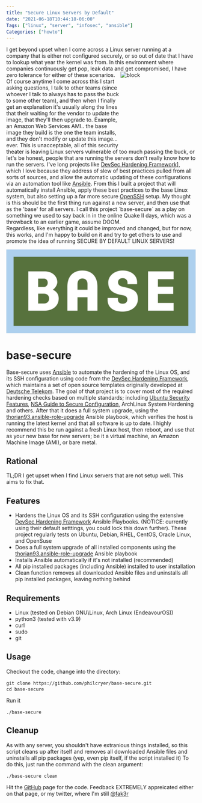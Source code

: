 ```yaml
---
title: "Secure Linux Servers by Default"
date: "2021-06-18T10:44:18-06:00"
Tags: ["linux", "server", "infosec", "ansible"]
Categories: ["howto"]
---
```


<p>I get beyond upset when I come across a Linux server running at a company that is either not configured securely, or so out of date that I have to lookup what year the kernel was from. In this environment where companies continuously get pop, leak data and get compromised, I have zero tolerance for either of these scenarios.<img align="right" src="/2021/block.png" alt="block" title="block" height="200" width="200">
<br />
Of course anytime I come across this I start asking questions, I talk to other teams (since whoever I talk to always has to pass the buck to some other team), and then when I finally get an explanation it's usually along the lines that their waiting for the vendor to update the image, that they'll then upgrade to. Example, an Amazon Web Services AMI.. the base image they build is the one the team installs, and they don't modify or update this image... ever. This is unacceptable, all of this security theater is leaving Linux servers vulnerable of too much passing the buck, or let's be honest, people that are running the servers don't really know how to run the servers. I've long projects like <a href=https://dev-sec.io/>DevSec Hardening Framework]</a>, which I love because they address of slew of best practices pulled from all sorts of sources, and allow the automatic updating of these configurations via an automation tool like <a href=https://www.ansible.com>Ansible</a>. From this I built a project that will automatically install Ansible, apply these best practices to the base Linux system, but also setting up a far more secure <a href=https://www.openssh.com/>OpenSSH</a> setup. My thought is this should be the first thing run against a new server, and then use that as the 'base' for all servers. I call this project `base-secure` as a play on something we used to say back in in the online Quake II days, which was a throwback to an earlier game, assume DOOM. 
<br />
Regardless, like everything it could be improved and changed, but for now, this works, and I'm happy to build on it and try to get others to use and promote the idea of running SECURE BY DEFAULT LINUX SERVERS!</p>

<!--more-->

<div align="center" border="0"><img src="https://raw.githubusercontent.com/philcryer/base-secure/main/src/base.jpg" alt="base secure?"></div>

# base-secure

Base-secure uses [Ansible](https://www.ansible.com) to automate the hardening of the Linux OS, and its SSH configuration using code from the [DevSec Hardening Framework](https://dev-sec.io/), which maintains a set of open source templates originally developed at [Deutsche Telekom](https://www.telekom.de/start). The goal of that project is to cover most of the required hardening checks based on multiple standards; including [Ubuntu Security
Features](https://wiki.ubuntu.com/Security/Features), [NSA Guide to Secure Configuration](https://apps.nsa.gov/iaarchive/library/ia-guidance/security-configuration/), ArchLinux System Hardening and others. After that it does a full system upgrade, using the [thorian93.ansible-role-upgrade](https://github.com/thorian93/ansible-role-upgrade) Ansible playbook, which verifies the host is running the latest kernel and that all software is up to date. I highly recommend this be run against a fresh
Linux host, then reboot, and use that as your new base for new servers; be it a virtual machine, an Amazon Machine Image (AMI), or bare metal.

## Rational

TL;DR I get upset when I find Linux servers that are not setup well. This aims to fix that.

## Features

* Hardens the Linux OS and its SSH configuration using the extensive [DevSec Hardening Framework](https://dev-sec.io/) Ansible Playbooks. (NOTICE: currently using their default setttings, you could lock this down further). These project regularly tests on Ubuntu, Debian, RHEL, CentOS, Oracle Linux, and OpenSuse
* Does a full system upgrade of all installed components using the [thorian93.ansible-role-upgrade](https://github.com/thorian93/ansible-role-upgrade) Ansible playbook
* Installs Ansible automatically if it's not installed (recommended)
* All pip installed packages (including Ansible) installed to user installation
* Clean function removes all downloaded Ansible files and uninstalls all pip installed packages, leaving nothing behind

## Requirements

* Linux (tested on Debian GNU\Linux, Arch Linux (EndeavourOS))
* python3 (tested with v3.9)
* curl
* sudo
* git

## Usage

Checkout the code, change into the directory:

```
git clone https://github.com/philcryer/base-secure.git
cd base-secure
```

Run it

```
./base-secure
```

## Cleanup

As with any server, you shouldn't have extranious things installed, so this script cleans up after itself and removes all downloaded Ansible files and uninstalls all pip packages (yep, even pip itself, if the script installed it) To do this, just run the command with the clean argument:

```
./base-secure clean
```

Hit the [GitHub](https://github.com/philcryer/base-secure) page for the code. Feedback EXTREMELY appreicated either on that page, or my twitter, where I'm still [@fak3r](https://twitter.com/fak3r)

